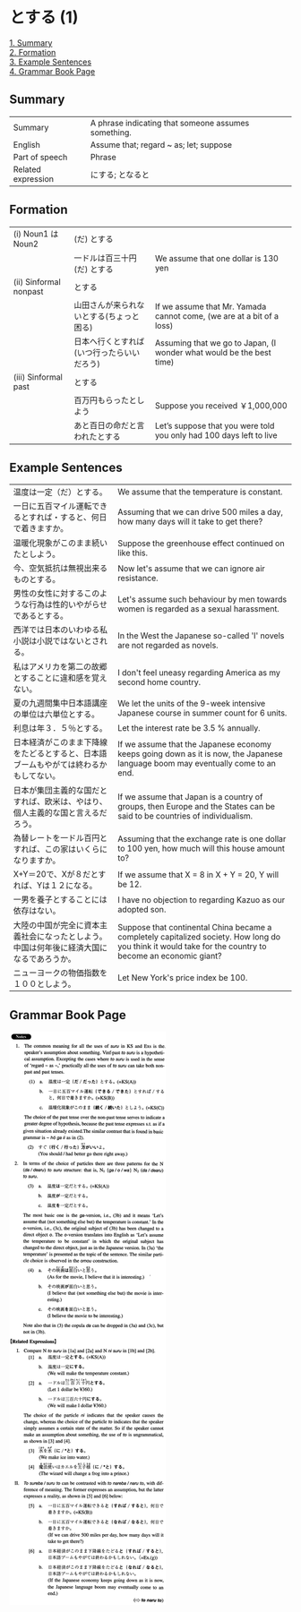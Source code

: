 # とする (1)

[1. Summary](#summary)<br>
[2. Formation](#formation)<br>
[3. Example Sentences](#example-sentences)<br>
[4. Grammar Book Page](#grammar-book-page)<br>


## Summary

<table><tr>   <td>Summary</td>   <td>A phrase indicating that someone assumes something.</td></tr><tr>   <td>English</td>   <td>Assume that; regard ~ as; let; suppose</td></tr><tr>   <td>Part of speech</td>   <td>Phrase</td></tr><tr>   <td>Related expression</td>   <td>にする; となると</td></tr></table>

## Formation

<table class="table"><tbody><tr class="tr head"><td class="td"><span class="numbers">(i)</span> <span class="bold">Noun<span class="subscript">1</span> は Noun<span class="subscript">2</span></span></td><td class="td"><span>(だ)</span> <span class="concept">とする</span></td><td class="td"></td></tr><tr class="tr"><td class="td"></td><td class="td"><span>一ドルは百三十円(だ)</span> <span class="concept">とする</span></td><td class="td"><span>We assume that one dollar is 130 yen</span></td></tr><tr class="tr head"><td class="td"><span class="numbers">(ii)</span> <span class="bold">Sinformal nonpast</span></td><td class="td"><span class="concept">とする</span></td><td class="td"></td></tr><tr class="tr"><td class="td"></td><td class="td"><span>山田さんが来られない</span><span class="concept">とする</span><span>(ちょっと困る)</span> </td><td class="td"><span>If we assume that Mr. Yamada cannot come, (we are at a bit of a loss)</span> </td></tr><tr class="tr"><td class="td"></td><td class="td"><span>日本へ行く</span><span class="concept">とすれば</span><span>(いつ行ったらいいだろう)</span> </td><td class="td"><span>Assuming that we go to Japan, (I wonder what would be the best time)</span> </td></tr><tr class="tr head"><td class="td"><span class="numbers">(iii)</span> <span class="bold">Sinformal past</span></td><td class="td"><span class="concept">とする</span></td><td class="td"></td></tr><tr class="tr"><td class="td"></td><td class="td"><span>百万円もらった</span><span class="concept">としよう</span></td><td class="td"><span>Suppose you received ￥1,000,000</span></td></tr><tr class="tr"><td class="td"></td><td class="td"><span>あと百日の命だと言われた</span><span class="concept">とする</span></td><td class="td"><span>Let’s suppose that you were told you only had 100 days left to live</span></td></tr></tbody></table>

## Example Sentences

<table><tr>   <td>温度は一定（だ）とする。</td>   <td>We assume that the temperature is constant.</td></tr><tr>   <td>一日に五百マイル運転できるとすれば・すると、何日で着きますか。</td>   <td>Assuming that we can drive 500 miles a day, how many days will it take to get there?</td></tr><tr>   <td>温暖化現象がこのまま続いたとしよう。</td>   <td>Suppose the greenhouse effect continued on like this.</td></tr><tr>   <td>今、空気抵抗は無視出来るものとする。</td>   <td>Now let's assume that we can ignore air resistance.</td></tr><tr>   <td>男性の女性に対するこのような行為は性的いやがらせであるとする。</td>   <td>Let's assume such behaviour by men towards women is regarded as a sexual harassment.</td></tr><tr>   <td>西洋では日本のいわゆる私小説は小説ではないとされる。</td>   <td>In the West the Japanese so-called 'I' novels are not regarded as novels.</td></tr><tr>   <td>私はアメリカを第二の故郷とすることに違和感を覚えない。</td>   <td>I don't feel uneasy regarding America as my second home country.</td></tr><tr>   <td>夏の九週間集中日本語講座の単位は六単位とする。</td>   <td>We let the units of the 9-week intensive Japanese course in summer count for 6 units.</td></tr><tr>   <td>利息は年３．５％とする。</td>   <td>Let the interest rate be 3.5 % annually.</td></tr><tr>   <td>日本経済がこのまま下降線をたどるとすると、日本語ブームもやがては終わるかもしてない。</td>   <td>If we assume that the Japanese economy keeps going down as it is now, the Japanese language boom may eventually come to an end.</td></tr><tr>   <td>日本が集団主義的な国だとすれば、欧米は、やはり、個人主義的な国と言えるだろう。</td>   <td>If we assume that Japan is a country of groups, then Europe and the States can be said to be countries of individualism.</td></tr><tr>   <td>為替レートを一ドル百円とすれば、この家はいくらになりますか。</td>   <td>Assuming that the exchange rate is one dollar to 100 yen, how much will this house amount to?</td></tr><tr>   <td>X+Y＝20で、Xが８だとすれば、Yは１２になる。</td>   <td>If we assume that X = 8 in X + Y = 20, Y will be 12.</td></tr><tr>   <td>一男を養子とすることには依存はない。</td>   <td>I have no objection to regarding Kazuo as our adopted son.</td></tr><tr>   <td>大陸の中国が完全に資本主義社会になったとしよう。中国は何年後に経済大国になるであろうか。</td>   <td>Suppose that continental China became a completely capitalized society. How long do you think it would take for the country to become an economic giant?</td></tr><tr>   <td>ニューヨークの物価指数を１００としよう。</td>   <td>Let New York's price index be 100.</td></tr></table>

## Grammar Book Page

![](../img/Intermediateとする1.png)

